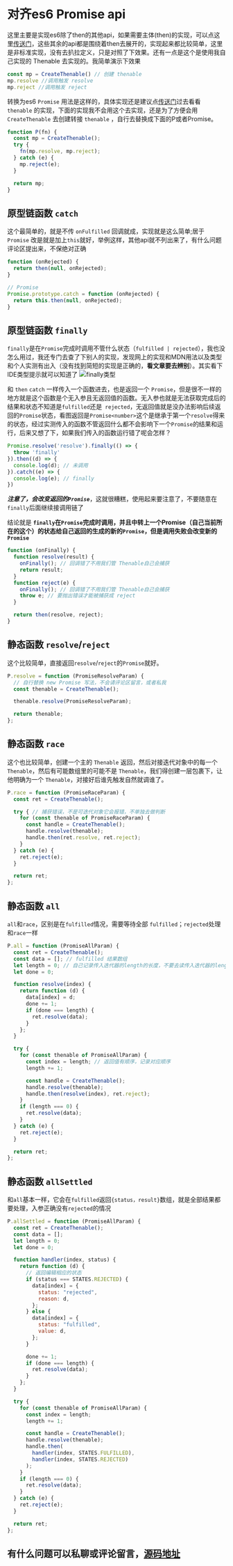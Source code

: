 # 对齐es6 Promise api

这里主要是实现es6除了then的其他api，如果需要主体(then)的实现，可以点这里[传送门](./Promise%E5%9F%BA%E6%9C%AC%E5%AE%9E%E7%8E%B0.md)，这些其余的api都是围绕着then去展开的，实现起来都比较简单，这里是非标准实现，没有去扒拉定义，只是对照了下效果。还有一点是这个是使用我自己实现的 Thenable 去实现的。我简单演示下效果
```javascript
const mp = CreateThenable() // 创建 thenable
mp.resolve //调用触发 resolve
mp.reject //调用触发 reject
```

转换为es6 `Promise` 用法是这样的，具体实现还是建议点[传送门](./Promise%E5%9F%BA%E6%9C%AC%E5%AE%9E%E7%8E%B0.md)过去看看 `thenable` 的实现，下面的实现我不会用这个去实现，还是为了方便会用 `CreateThenable` 去创建转接 `thenable` ，自行去替换成下面的P或者Promise。 
```javascript
function P(fn) {
  const mp = CreateThenable();
  try {
    fn(mp.resolve, mp.reject);
  } catch (e) {
    mp.reject(e);
  }

  return mp;
}
```

## 原型链函数 `catch`
这个最简单的，就是不传 `onFulfilled` 回调就成，实现就是这么简单;居于 `Promise` 改是就是加上`this`就好，举例这样，其他api就不列出来了，有什么问题评论区提出来，不保绝对正确
```javascript
function (onRejected) {
  return then(null, onRejected);
}

// Promise
Promise.prototype.catch = function (onRejected) {
  return this.then(null, onRejected);
}
```

## 原型链函数 `finally`
`finally`是在`Promise`完成时调用不管什么状态（`fulfilled | rejected`），我也没怎么用过，我还专门去查了下别人的实现，发现网上的实现和MDN用法以及类型和个人实测有出入（没有找到简短的实现是正确的，**看文章要去辨别**）。其实看下IDE类型提示就可以知道了
![finally类型](../images/finally.png)

和 `then` `catch` 一样传入一个函数进去，也是返回一个 `Promise`，但是很不一样的地方就是这个函数是个无入参且无返回值的函数。无入参也就是无法获取完成后的结果和状态不知道是`fulfilled`还是` rejected`，无返回值就是没办法影响后续返回的`Promise`状态，看图返回是`Promise<number>`这个是继承于第一个`resolve`得来的状态，经过实测传入的函数不管返回什么都不会影响下一个`Promise`的结果和运行，后来又想了下，如果我们传入的函数运行错了呢会怎样？
```javascript
Promise.resolve('resolve').finally(() => {
  throw 'finally'
}).then((d) => {
  console.log(d); // 未调用
}).catch((e) => {
  console.log(e); // finally
})
```
***注意了，会改变返回的`Promise`***，这就很糟糕，使用起来要注意了，不要随意在`finally`后面继续接调用链了

结论就是 **`finally`在`Promise`完成时调用，并且中转上一个Promise（自己当前所在的这个）的状态给自己返回的生成的新的`Promise`，但是调用失败会改变新的`Promise`**

```javascript
function (onFinally) {
  function resolve(result) {
    onFinally(); // 回调错了不用我们管 Thenable自己会捕获
    return result;
  }
  function reject(e) {
    onFinally(); // 回调错了不用我们管 Thenable自己会捕获
    throw e; // 要抛出错误才能被捕获成 reject
  }

  return then(resolve, reject);
}
```
## 静态函数 `resolve`/`reject`
这个比较简单，直接返回`resolve`/`reject`的`Promise`就好。
```javascript
P.resolve = function (PromiseResolveParam) {
  // 自行替换 new Promise 写法，不会请评论区留言，或者私我
  const thenable = CreateThenable(); 

  thenable.resolve(PromiseResolveParam);

  return thenable;
};
```
## 静态函数 `race`
这个也比较简单，创建一个主的 `Thenable` 返回，然后对接迭代对象中的每一个 `Thenable`，然后有可能数组里的可能不是 `Thenable`，我们得创建一层包裹下，让他明确为一个 `Thenable`，对接好后谁先触发自然就调谁了。
```javascript
P.race = function (PromiseRaceParam) {
  const ret = CreateThenable();

  try { // 捕获错误，不是可迭代对象它会报错，不单独去做判断
    for (const thenable of PromiseRaceParam) {
      const handle = CreateThenable();
      handle.resolve(thenable);
      handle.then(ret.resolve, ret.reject);
    }
  } catch (e) {
    ret.reject(e);
  }

  return ret;
};
```

## 静态函数 `all`
`all`和`race`，区别是在`fulfilled`情况，需要等待全部 `fulfilled`；`rejected`处理和`race`一样
```javascript
P.all = function (PromiseAllParam) {
  const ret = CreateThenable();
  const data = []; // fulfilled 结果数组
  let length = 0; // 自己记录传入迭代器的length的长度，不要去读传入迭代器的length可能会出错
  let done = 0;

  function resolve(index) {
    return function (d) {
      data[index] = d;
      done += 1;
      if (done === length) {
        ret.resolve(data);
      }
    };
  }

  try {
    for (const thenable of PromiseAllParam) {
      const index = length; // 返回值有顺序，记录对应顺序
      length += 1;

      const handle = CreateThenable();
      handle.resolve(thenable);
      handle.then(resolve(index), ret.reject);
    }
    if (length === 0) {
      ret.resolve(data);
    }
  } catch (e) {
    ret.reject(e);
  }

  return ret;
};

```

## 静态函数 `allSettled`
和`all`基本一样，它会在`fulfilled`返回`{status，result}`数组，就是全部结果都要处理，入参正确没有`rejected`的情况
```javascript
P.allSettled = function (PromiseAllParam) {
  const ret = CreateThenable();
  const data = [];
  let length = 0;
  let done = 0;

  function handler(index, status) {
    return function (d) {
      // 返回编辑相应的状态
      if (status === STATES.REJECTED) {
        data[index] = {
          status: "rejected",
          reason: d,
        };
      } else {
        data[index] = {
          status: "fulfilled",
          value: d,
        };
      }

      done += 1;
      if (done === length) {
        ret.resolve(data);
      }
    };
  }

  try {
    for (const thenable of PromiseAllParam) {
      const index = length;
      length += 1;

      const handle = CreateThenable();
      handle.resolve(thenable);
      handle.then(
        handler(index, STATES.FULFILLED),
        handler(index, STATES.REJECTED)
      );
    }
    if (length === 0) {
      ret.resolve(data);
    }
  } catch (e) {
    ret.reject(e);
  }

  return ret;
};
```

## 有什么问题可以私聊或评论留言，[源码地址](https://github.com/sx6316/learn-promises/src/es6.js)
